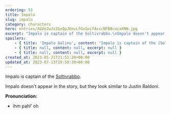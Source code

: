 ```yaml
---
ordering: 53
title: Impalo
slug: impalo
category: characters
hero: entries/XGVe2wJz2GxQpJEmvLfGuSoifAxicNFB0cucaXNN.jpg
excerpt: "Impalo is captain of the Soltivrabbo.\nImpalo doesn't appear in the story, but they look similar to J..."
spoilers:
    - { title: 'Impalo Galino', content: "Impalo is captain of the [Soltivrabbo](/category/spaceships/soltivrabbo). They are noted for being assigned more jobs than usual on [Tessyas](/category/planets-cities/tessyas), so much so that they sparked a friendship with [Cat](/category/characters/cat).\r\n\r\nCaptain Galino doesn't truly appear in the story, only through references in Cat's notes that [Davi](/category/characters/davi) reads. However, [Mary](/category/characters/mary) observed a news broadcast while working at [Tahlia's](/category/characters/tahlia) shop. The report detailed the arrest of the Soltivrabbo's seven crew members for animal smuggling by [Admiral Telencia](/category/characters/rosh-telencia). She only noted the appearance of a person whose face she couldn't see, but did view a quick pan-across of the crew. This makes it likely that Mary saw Captain Galino, even if she wouldn't know of their significance. They look similar to Justin Baldoni.\r\n\r\n**Pronunciation:**\r\n- ihm pahl’ oh\r\n- gah lee’ no", excerpt: 'Impalo is captain of the Soltivrabbo. They are noted for being assigned more jobs than usual on Tess...' }
    - { title: null, content: null, excerpt: null }
    - { title: null, content: null, excerpt: null }
created_at: 2023-05-21T21:51:20+00:00
updated_at: 2023-07-13T19:50:30+00:00
---
```

Impalo is captain of the [Soltivrabbo](/category/spaceships/soltivrabbo).

Impalo doesn't appear in the story, but they look similar to Justin Baldoni.

**Pronunciation:**
- ihm pahl’ oh